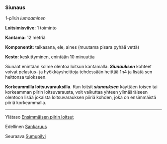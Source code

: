 ### Siunaus

*1-piirin lumoaminen*

**Loitsimisviive:** 1 toiminto

**Kantama:** 12 metriä

**Komponentit:** taikasana, ele, aines (muutama pisara pyhää
vettä)

**Kesto:** keskittyminen, enintään 10 minuuttia

Siunaat enintään kolme olentoa loitsun kantamalla. ***Siunauksen***
kohteet voivat pelastus- ja hyökkäysheittoja tehdessään
heittää 1n4 ja lisätä sen heittonsa tulokseen.

**Korkeammilla loitsuvarauksilla.** Kun loitsit ***siunauksen***
käyttäen toisen tai korkeamman piirin loitsuvarausta,
voit vaikuttaa yhteen ylimääräiseen olentoon lisää jokaista
loitsuvarauksen piiriä kohden, joka on ensimmäistä piiriä
korkeammalla.

----

Ylätaso [Ensimmäisen piirin loitsut](1_piirin_loitsut.md)

Edellinen [Sankaruus](Sankaruus.md)

Seuraava [Sumupilvi](Sumupilvi.md)